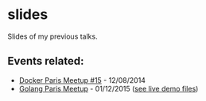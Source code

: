 # slides
Slides of my previous talks.

## Events related:
* [Docker Paris Meetup #15](http://www.meetup.com/Docker-Paris/events/218574773/) - 12/08/2014
* [Golang Paris Meetup](http://www.meetup.com/Golang-Paris/events/219534237/) - 01/12/2015
([see live demo files](https://github.com/folieadrien/docker-example))
